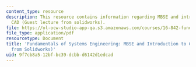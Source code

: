 ```yaml
---
content_type: resource
description: This resource contains information regarding MBSE and introduction to
  CAD (Guest lecture from solidworks).
file: https://ol-ocw-studio-app-qa.s3.amazonaws.com/courses/16-842-fundamentals-of-systems-engineering-fall-2015/9f7cb8a512bfbc39dcbbd6142d1edcad_MIT16_842F15_Ses7Mastr_Sol.pdf
file_type: application/pdf
resourcetype: Document
title: 'Fundamentals of Systems Engineering: MBSE and Introduction to CAD (Guest Lecture
  from Solidworks)'
uid: 9f7cb8a5-12bf-bc39-dcbb-d6142d1edcad
---
```

